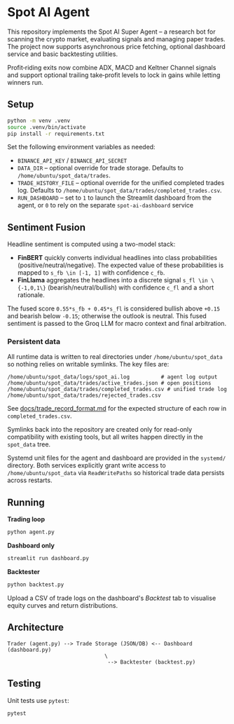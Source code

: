 # Spot AI Agent

This repository implements the Spot AI Super Agent – a research bot for scanning the crypto market, evaluating signals and managing paper trades. The project now supports asynchronous price fetching, optional dashboard service and basic backtesting utilities.

Profit‑riding exits now combine ADX, MACD and Keltner Channel signals and support optional trailing take‑profit levels to lock in gains while letting winners run.

## Setup

```bash
python -m venv .venv
source .venv/bin/activate
pip install -r requirements.txt
```

Set the following environment variables as needed:

- `BINANCE_API_KEY` / `BINANCE_API_SECRET`
- `DATA_DIR` – optional override for trade storage. Defaults to
  `/home/ubuntu/spot_data/trades`.
- `TRADE_HISTORY_FILE` – optional override for the unified completed trades log.
  Defaults to `/home/ubuntu/spot_data/trades/completed_trades.csv`.
- `RUN_DASHBOARD` – set to `1` to launch the Streamlit dashboard from the agent,
  or `0` to rely on the separate `spot-ai-dashboard` service

## Sentiment Fusion

Headline sentiment is computed using a two-model stack:

* **FinBERT** quickly converts individual headlines into class probabilities
  (positive/neutral/negative).  The expected value of these probabilities is
  mapped to ``s_fb \in [-1, 1]`` with confidence ``c_fb``.
* **FinLlama** aggregates the headlines into a discrete signal ``s_fl \in
  \{-1,0,1\}`` (bearish/neutral/bullish) with confidence ``c_fl`` and a short
  rationale.

The fused score ``0.55*s_fb + 0.45*s_fl`` is considered bullish above ``+0.15``
and bearish below ``-0.15``; otherwise the outlook is neutral.  This fused
sentiment is passed to the Groq LLM for macro context and final arbitration.

### Persistent data

All runtime data is written to real directories under
`/home/ubuntu/spot_data` so nothing relies on writable symlinks.  The key
files are:

```
/home/ubuntu/spot_data/logs/spot_ai.log          # agent log output
/home/ubuntu/spot_data/trades/active_trades.json # open positions
/home/ubuntu/spot_data/trades/completed_trades.csv # unified trade log
/home/ubuntu/spot_data/trades/rejected_trades.csv
```

See [docs/trade_record_format.md](docs/trade_record_format.md) for the expected
structure of each row in `completed_trades.csv`.

Symlinks back into the repository are created only for read-only
compatibility with existing tools, but all writes happen directly in the
`spot_data` tree.

Systemd unit files for the agent and dashboard are provided in the
`systemd/` directory.  Both services explicitly grant write access to
`/home/ubuntu/spot_data` via `ReadWritePaths` so historical trade data
persists across restarts.

## Running

**Trading loop**

```bash
python agent.py
```

**Dashboard only**

```bash
streamlit run dashboard.py
```

**Backtester**

```bash
python backtest.py
```

Upload a CSV of trade logs on the dashboard's *Backtest* tab to visualise equity curves and return distributions.

## Architecture

```
Trader (agent.py) --> Trade Storage (JSON/DB) <-- Dashboard (dashboard.py)
                               \
                                --> Backtester (backtest.py)
```

## Testing

Unit tests use `pytest`:

```bash
pytest
```
